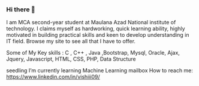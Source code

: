 ### Hi there 👋

I am MCA second-year student at Maulana Azad National institute of technology. I claims myself as hardworking, quick learning ability, highly motivated in building practical skills and keen to develop understanding in IT field. Browse my site to see all that I have to offer.

Some of My Key skills : C , C++ , Java ,Bootstrap, Mysql, Oracle, Ajax, Jquery, Javascript, HTML, CSS, PHP, Data Structure

seedling I’m currently learning Machine Learning
mailbox How to reach me: https://www.linkedin.com/in/vishiii09/

<!--
**lonewalker00/lonewalker00** is a ✨ _special_ ✨ repository because its `README.md` (this file) appears on your GitHub profile.


Here are some ideas to get you started:

- 🔭 I’m currently working on ...
- 🌱 I’m currently learning ...
- 👯 I’m looking to collaborate on ...
- 🤔 I’m looking for help with ...
- 💬 Ask me about ...
- 📫 How to reach me: ...
- 😄 Pronouns: ...
- ⚡ Fun fact: ...
-->
